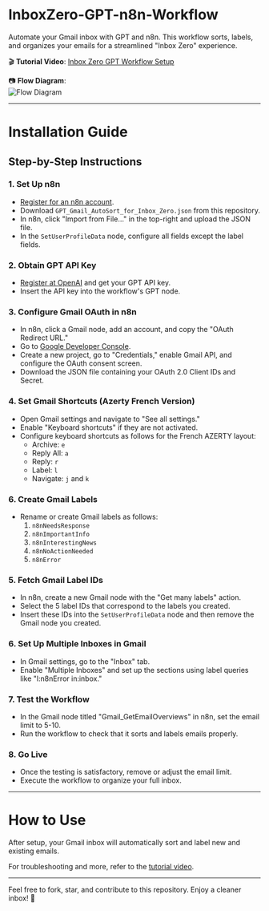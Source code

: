 # InboxZero-GPT-n8n-Workflow
Automate your Gmail inbox with GPT and n8n. This workflow sorts, labels, and organizes your emails for a streamlined "Inbox Zero" experience.

🎬 **Tutorial Video**: [Inbox Zero GPT Workflow Setup](...)

📷 **Flow Diagram**:  
![Flow Diagram](https://drive.google.com/uc?export=view&id=1sWfQE_f8TPOUE2m7voGMtDKmZ2EunE49)

---

# Installation Guide

## Step-by-Step Instructions

### 1. Set Up n8n
- [Register for an n8n account](https://n8n.io/?ref=nzyxngm&utm_source=affiliate).
- Download `GPT_Gmail_AutoSort_for_Inbox_Zero.json` from this repository.
- In n8n, click "Import from File..." in the top-right and upload the JSON file.
- In the `SetUserProfileData` node, configure all fields except the label fields.

### 2. Obtain GPT API Key
- [Register at OpenAI](https://platform.openai.com) and get your GPT API key.
- Insert the API key into the workflow's GPT node.

### 3. Configure Gmail OAuth in n8n
- In n8n, click a Gmail node, add an account, and copy the "OAuth Redirect URL."
- Go to [Google Developer Console](https://console.developers.google.com/).
- Create a new project, go to "Credentials," enable Gmail API, and configure the OAuth consent screen.
- Download the JSON file containing your OAuth 2.0 Client IDs and Secret.

### 4. Set Gmail Shortcuts (Azerty French Version)
- Open Gmail settings and navigate to "See all settings."
- Enable "Keyboard shortcuts" if they are not activated.
- Configure keyboard shortcuts as follows for the French AZERTY layout:
  - Archive: `e`
  - Reply All: `a`
  - Reply: `r`
  - Label: `l`
  - Navigate: `j` and `k`

### 6. Create Gmail Labels
- Rename or create Gmail labels as follows:
  1. `n8nNeedsResponse`
  2. `n8nImportantInfo`
  3. `n8nInterestingNews`
  4. `n8nNoActionNeeded`
  5. `n8nError`

### 5. Fetch Gmail Label IDs
- In n8n, create a new Gmail node with the "Get many labels" action.
- Select the 5 label IDs that correspond to the labels you created.
- Insert these IDs into the `SetUserProfileData` node and then remove the Gmail node you created.

### 6. Set Up Multiple Inboxes in Gmail
- In Gmail settings, go to the "Inbox" tab.
- Enable "Multiple Inboxes" and set up the sections using label queries like "l:n8nError in:inbox."

### 7. Test the Workflow
- In the Gmail node titled "Gmail_GetEmailOverviews" in n8n, set the email limit to 5-10.
- Run the workflow to check that it sorts and labels emails properly.

### 8. Go Live
- Once the testing is satisfactory, remove or adjust the email limit.
- Execute the workflow to organize your full inbox.

---

# How to Use
After setup, your Gmail inbox will automatically sort and label new and existing emails.

For troubleshooting and more, refer to the [tutorial video](...).

---

Feel free to fork, star, and contribute to this repository. Enjoy a cleaner inbox! 💌
